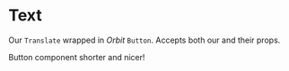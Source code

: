 # Text

Our `Translate` wrapped in _Orbit_ `Button`. Accepts both our and their props.

Button component shorter and nicer!
